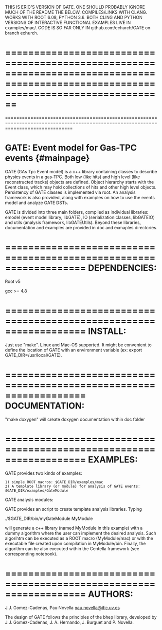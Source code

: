 
THIS IS ERIC'S VERSION OF GATE. ONE SHOULD PROBABLY IGNORE MUCH OF THE README THE BELOW. COMPILES/LINKS WITH CLANG. WORKS WITH ROOT 6.08, PYTHON 3.6.
BOTH CLING AND PYTHON VERSIONS OF INTERACTIVE FUNCTIONAL EXAMPLES LIVE IN examples/mac/.
CODE IS SO FAR ONLY IN github.com/echurch/GATE on branch echurch.

====================================================================================================================================
====================================================================================================================================
====================================================================================================================================








GATE: Event model for Gas-TPC events        {#mainpage}
==================================================================

GATE (GAs Tpc Event model) is a c++ library containing classes to describe physics events in a gas-TPC. Both low (like hits) and high level (like reconstructed tracks) objects are defined. Object hierarchy starts with the Event class, which may hold collections of hits and other high level objects.
Persistency of GATE classes is implemented via root. An analysis framework is also provided, along with examples on how to use the events model and analyze GATE DSTs. 

GATE is divided into three main folders, compiled as individual libraries: emodel (event model library, libGATE), IO (serialization classes, libGATEIO) and utils (analysis framework, libGATEUtils). Beyond these libraries, documentation and examples are provided in doc and exmaples directories. 


==================================================================
DEPENDENCIES:
==================================================================

Root v5

gcc >= 4.8

==================================================================
INSTALL:
==================================================================

Just use "make". Linux and Mac-OS supported. It might be convenient to define the location of GATE with an environment variable (ex: export GATE_DIR=/usr/local/GATE).

==================================================================
DOCUMENTATION:
==================================================================

"make doxygen" will create doxygen documentation within doc folder

==================================================================
EXAMPLES:
==================================================================

GATE provides two kinds of examples:

    1) simple ROOT macros: $GATE_DIR/examples/mac
    2) A template library (or module) for analysis of GATE events: $GATE_DIR/examples/GateModule


GATE analysis modules:

GATE provides an script to create template analysis libraries. Typing

./$GATE_DIR/bin/myGateModule MyModule

will generate a c++ library (named MyModule in this example) with a dummy algorithm where the user can implement the desired analysis. Such algorihtm can be executed as a ROOT macro (MyModule/mac) or with the executable file created upon compilation in MyModule/bin. Finally, the algorithm can be also executed within the Centella framework (see corresponding notebook).

==================================================================
AUTHORS:
==================================================================
 
J.J. Gomez-Cadenas, Pau Novella <pau.novella@ific.uv.es>

The design of GATE follows the principles of the bhep library, developed by J.J. Gomez-Cadenas, J. A. Hernando, J. Burguet and P. Novella.